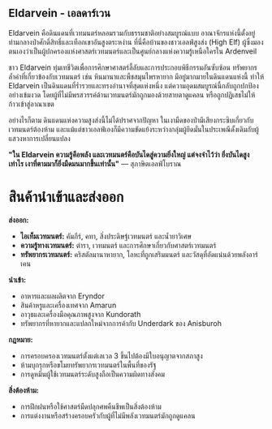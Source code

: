 ## **Eldarvein \- เอลดาร์เวน** 

Eldarvein คือดินแดนที่เวทมนตร์หลอมรวมกับธรรมชาติอย่างสมบูรณ์แบบ อาณาจักรแห่งนี้ตั้งอยู่ท่ามกลางป่าศักดิ์สิทธิ์และเทือกเขาอันสูงตระหง่าน ที่นี่คือบ้านของชาวเอลฟ์สูงส่ง (High Elf) ผู้ซึ่งมองตนเองว่าเป็นผู้ปกครองแห่งศาสตร์เวทมนตร์และเป็นศูนย์กลางแห่งความรู้เหนือใครใน Ardenveil

ชาว Eldarvein ทุ่มเทชีวิตเพื่อการศึกษาศาสตร์ลี้ลับและการประกอบพิธีกรรมอันซับซ้อน ทรัพยากรล้ำค่าที่เกี่ยวข้องกับเวทมนตร์ เช่น หินมานาและพืชสมุนไพรหายาก มีอยู่มากมายในดินแดนแห่งนี้ ทำให้ Eldarvein เป็นดินแดนที่ร่ำรวยและทรงอำนาจที่สุดแห่งหนึ่ง แต่ความอุดมสมบูรณ์นี้กลับถูกปกป้องอย่างเข้มงวด โดยผู้ที่ไม่มีพรสวรรค์ด้านเวทมนตร์มักถูกมองด้วยสายตาดูแคลน หรือถูกปฏิเสธไม่ให้ก้าวเข้าสู่อาณาเขต

อย่างไรก็ตาม ดินแดนแห่งความสูงส่งนี้ไม่ได้ปราศจากปัญหา ในเงามืดของป่ามีเสียงกระซิบเกี่ยวกับเวทมนตร์ต้องห้าม และแม้แต่ชาวเอลฟ์เองก็มีความขัดแย้งระหว่างกลุ่มผู้ยึดมั่นในประเพณีดั้งเดิมกับผู้แสวงหาการเปลี่ยนแปลง

**"ใน Eldarvein ความรู้คือพลัง และเวทมนตร์คือบันไดสู่ความยิ่งใหญ่ แต่จงจำไว้ว่า ยิ่งบันไดสูงเท่าไร เงาที่ตามมาก็ยิ่งมืดมนมากขึ้นเท่านั้น"** — สุภาษิตเอลฟ์โบราณ

# สินค้านำเข้าและส่งออก

**ส่งออก:**

* **ไอเท็มเวทมนตร์:** คัมภีร์, คทา, สิ่งประดิษฐ์เวทมนตร์ และน้ำยาวิเศษ  
* **ความรู้ทางเวทมนตร์:** ตำรา, เวทมนตร์ และการศึกษาเกี่ยวกับศาสตร์เวทมนตร์  
* **ทรัพยากรเวทมนตร์:** คริสตัลมานาหายาก, โลหะที่ถูกเสริมมนตร์ และวัสดุที่อัดแน่นด้วยพลังอาร์เคน

**นำเข้า:**

* อาหารและผลผลิตจาก Eryndor  
* สินค้าหรูและเครื่องเทศจาก Amarun  
* อาวุธและเครื่องมือคุณภาพสูงจาก Kundorath  
* ทรัพยากรที่หายากและแปลกใหม่จากการค้ากับ Underdark ของ Anisburoh

**กฎหมาย:**

* การครอบครองเวทมนตร์ตั้งแต่เลเวล 3 ขึ้นไปต้องมีใบอนุญาตจากสภาสูง  
* ห้ามบุกรุกหรือขโมยทรัพยากรเวทมนตร์ในพื้นที่ของรัฐ  
* การดูหมิ่นผู้ใช้เวทมนตร์ระดับสูงถือเป็นความผิดทางสังคม

**สิ่งต้องห้าม:**

* การฝึกฝนหรือใช้ศาสตร์มืดปลุกศพคืนชีพเป็นสิ่งต้องห้าม  
* การแต่งงานหรือสร้างครอบครัวกับผู้ที่ไม่มีพลังเวทมนตร์มักถูกดูแคลน